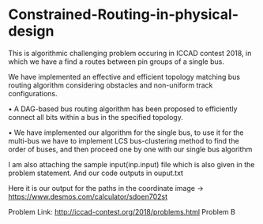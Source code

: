 # Constrained-Routing-in-physical-design

This is algorithmic challenging problem occuring in ICCAD contest 2018, in which we have a find a routes between pin groups of a single bus.

We have implemented an effective and efficient topology matching bus routing algorithm considering obstacles and non-uniform track configurations.

• A DAG-based bus routing algorithm has been proposed to efficiently connect all bits within a bus in the specified topology.

• We have implemented our algorithm for the single bus, to use it for the multi-bus we have to implement LCS bus-clustering method to find the order of buses, and then proceed one by one with our single bus algorithm

I am also attaching the sample input(inp.input) file which is also given in the problem statement.
And our code outputs in ouput.txt

Here it is our output for the paths in the coordinate image -> 
https://www.desmos.com/calculator/sdoen702st

Problem Link:
http://iccad-contest.org/2018/problems.html
Problem B
